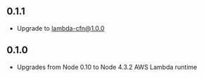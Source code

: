 ## 0.1.1

* Upgrade to lambda-cfn@1.0.0

## 0.1.0

* Upgrades from Node 0.10 to Node 4.3.2 AWS Lambda runtime

